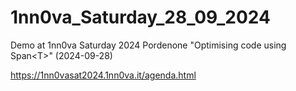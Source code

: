 # 1nn0va_Saturday_28_09_2024

Demo at 1nn0va Saturday 2024 Pordenone "Optimising code using Span\<T\>" (2024-09-28)

https://1nn0vasat2024.1nn0va.it/agenda.html